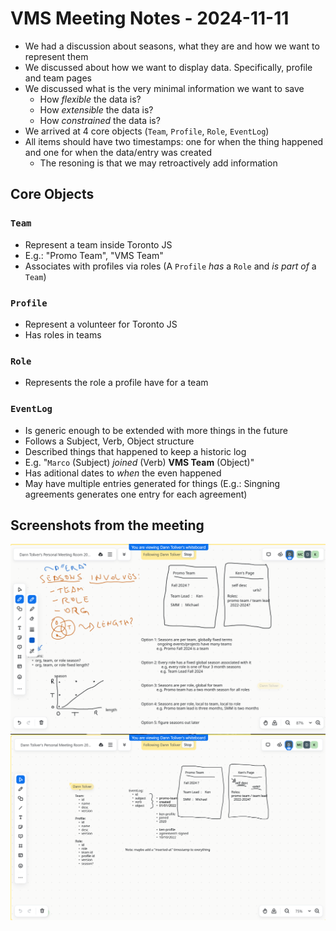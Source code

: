 # VMS Meeting Notes - 2024-11-11

- We had a discussion about seasons, what they are and how we want to represent them
- We discussed about how we want to display data. Specifically, profile and team pages
- We discussed what is the very minimal information we want to save
	- How _flexible_ the data is?
	- How _extensible_ the data is?
	- How _constrained_ the data is?
- We arrived at 4 core objects (`Team`, `Profile`, `Role`, `EventLog`)
- All items should have two timestamps: one for when the thing happened and one for when the data/entry was created
	- The resoning is that we may retroactively add information

## Core Objects

### `Team`

- Represent a team inside Toronto JS
- E.g.: "Promo Team", "VMS Team"
- Associates with profiles via roles (A `Profile` _has_ a `Role` and _is part of_ a `Team`)

### `Profile`

- Represent a volunteer for Toronto JS
- Has roles in teams

### `Role`

- Represents the role a profile have for a team

### `EventLog`

- Is generic enough to be extended with more things in the future
- Follows a Subject, Verb, Object structure
- Described things that happened to keep a historic log
- E.g. "`Marco` (Subject) _joined_ (Verb) **VMS Team** (Object)"
- Has aditional dates to _when_ the even happened
- May have multiple entries generated for things (E.g.: Singning agreements generates one entry for each agreement)

## Screenshots from the meeting

![alt text](./Screenshot-2024-11-11-093914.png)
![alt text](./Screenshot-2024-11-11-102232.png)
